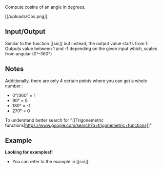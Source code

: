 Compute cosine of an angle in degrees.

[[/uploads/Cos.png]]

## Input/Output
Similar to the function [[sin]] but instead, the output value starts from 1. Outputs value between 1 and -1 depending on the given input which, scales from angular (0°–360°)

## Notes

Additionally, there are only 4 certain points where you can get a whole number :
- 0°/360° = 1
- 90° = 0
- 180° = -1
- 270° = 0

To understand better search for "[[Trigonemetric functions|https://www.google.com/search?q=trigonemetric+functions]]"

## Example
**Looking for examples!!** 
- You can refer to the example in [[sin]].